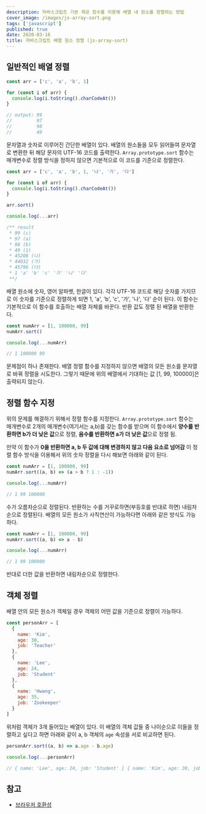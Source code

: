 ```yaml
---
description: 자바스크립트 기본 제공 함수를 이용해 배열 내 원소를 정렬하는 방법
cover_image: /images/js-array-sort.png
tags: ['javascript']
published: true
date: 2020-03-16
title: 자바스크립트 배열 원소 정렬 (js-array-sort)
---
```


## 일반적인 배열 정렬

```js
const arr = ['c', 'a', 'b', 1]

for (const i of arr) {
  console.log(i.toString().charCodeAt())
}

// output: 99
//         97
//         98
//         49
```

문자열과 숫자로 이루어진 간단한 배열이 있다. 배열의 원소들을 모두 읽어들여 문자열로 변환한 뒤 해당 문자의 UTF-16 코드를 출력한다. `Array.prototype.sort` 함수는 매개변수로 정렬 방식을 정하지 않으면 기본적으로 이 코드를 기준으로 정렬한다.

```js
const arr = ['c', 'a', 'b', 1, '나', '가', '다']

for (const i of arr) {
  console.log(i.toString().charCodeAt())
}

arr.sort()

console.log(...arr)

/** result
 * 99 (c)
 * 97 (a)
 * 98 (b)
 * 49 (1)
 * 45208 (나)
 * 44032 (가)
 * 45796 (다)
 * 1 'a' 'b' 'c' '가' '나' '다'
 **/
```

배열 원소에 숫자, 영어 알파벳, 한글이 있다. 각각 UTF-16 코드로 해당 숫자를 가지므로 이 숫자를 기준으로 정렬하게 되면 1, 'a', 'b', 'c', '가', '나', '다' 순이 된다. 이 함수는 기본적으로 이 함수를 호출하는 배열 자체를 바꾼다. 반환 값도 정렬 된 배열을 반환한다.

```js
const numArr = [1, 100000, 99]
numArr.sort()

console.log(...numArr)

// 1 100000 99
```

문제점이 하나 존재한다. 배열 정렬 함수를 지정하지 않으면 배열의 모든 원소를 문자열로 바꿔 정렬을 시도한다. 그렇기 때문에 위의 배열에서 기대하는 값 [1, 99, 100000]은 출력되지 않는다.

## 정렬 함수 지정

위의 문제를 해결하기 위해서 정렬 함수를 지정한다. `Array.prototype.sort` 함수는 매개변수로 2개의 매개변수(여기서는 a,b)를 갖는 함수를 받으며 이 함수에서 **양수를 반환하면 b가 더 낮은 값**으로 정렬, **음수를 반환하면 a가 더 낮은 값**으로 정렬 됨.

만약 이 함수가 **0을 반환하면 a, b 두 값에 대해 변경하지 않고 다음 요소로 넘어감** 이 정렬 함수 방식을 이용해서 위의 숫자 정렬을 다시 해보면 아래와 같이 된다.

```js
const numArr = [1, 100000, 99]
numArr.sort((a, b) => (a > b ? 1 : -1))

console.log(...numArr)

// 1 99 100000
```

수가 오름차순으로 정렬된다. 반환하는 수를 거꾸로하면(부등호를 반대로 하면) 내림차순으로 정렬된다. 배열의 모든 원소가 사칙연산이 가능하다면 아래와 같은 방식도 가능하다.

```js
const numArr = [1, 100000, 99]
numArr.sort((a, b) => a - b)

console.log(...numArr)

// 1 99 100000
```

반대로 더한 값을 반환하면 내림차순으로 정렬한다.

## 객체 정렬

배열 안의 모든 원소가 객체일 경우 객체의 어떤 값을 기준으로 정렬이 가능하다.

```js
const personArr = [
  {
    name: 'Kim',
    age: 30,
    job: 'Teacher'
  },
  {
    name: 'Lee',
    age: 24,
    job: 'Student'
  },
  {
    name: 'Hwang',
    age: 35,
    job: 'Zookeeper'
  }
]
```

위처럼 객체가 3개 들어있는 배열이 있다. 이 배열의 객체 값들 중 나이순으로 이들을 정렬하고 싶다고 하면 아래와 같이 a, b 객체의 `age` 속성을 서로 비교하면 된다.

```js
personArr.sort((a, b) => a.age - b.age)

console.log(...personArr)

// { name: 'Lee', age: 24, job: 'Student' } { name: 'Kim', age: 30, job: 'Teacher' } { name: 'Hwang', age: 35, job: 'Zookeeper' }
```

## 참고

- [브라우저 호환성](https://developer.mozilla.org/ko/docs/Web/JavaScript/Reference/Global_Objects/Array/sort#%EB%B8%8C%EB%9D%BC%EC%9A%B0%EC%A0%80_%ED%98%B8%ED%99%98%EC%84%B1)
